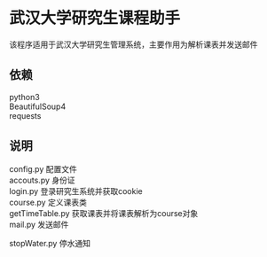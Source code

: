 # 武汉大学研究生课程助手 

该程序适用于武汉大学研究生管理系统，主要作用为解析课表并发送邮件

## 依赖
python3  
BeautifulSoup4  
requests  

## 说明
config.py 配置文件  
accouts.py 身份证  
login.py 登录研究生系统并获取cookie  
course.py 定义课表类  
getTimeTable.py 获取课表并将课表解析为course对象  
mail.py  发送邮件

stopWater.py 停水通知
